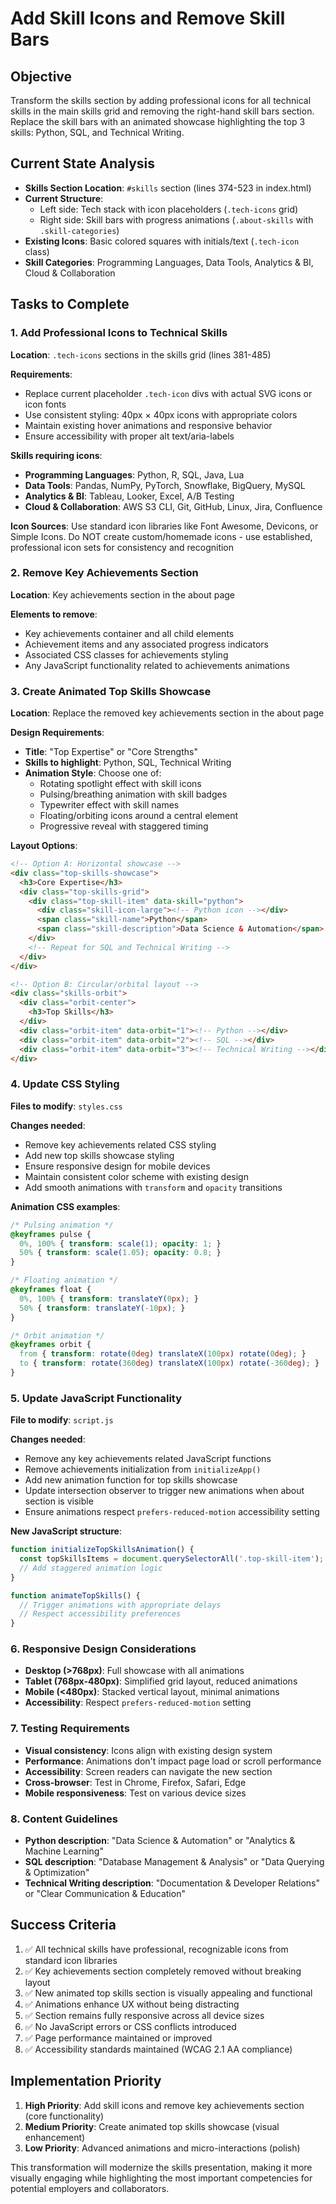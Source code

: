 # Add Skill Icons and Remove Skill Bars

## Objective
Transform the skills section by adding professional icons for all technical skills in the main skills grid and removing the right-hand skill bars section. Replace the skill bars with an animated showcase highlighting the top 3 skills: Python, SQL, and Technical Writing.

## Current State Analysis
- **Skills Section Location**: `#skills` section (lines 374-523 in index.html)
- **Current Structure**: 
  - Left side: Tech stack with icon placeholders (`.tech-icons` grid)
  - Right side: Skill bars with progress animations (`.about-skills` with `.skill-categories`)
- **Existing Icons**: Basic colored squares with initials/text (`.tech-icon` class)
- **Skill Categories**: Programming Languages, Data Tools, Analytics & BI, Cloud & Collaboration

## Tasks to Complete

### 1. Add Professional Icons to Technical Skills
**Location**: `.tech-icons` sections in the skills grid (lines 381-485)

**Requirements**:
- Replace current placeholder `.tech-icon` divs with actual SVG icons or icon fonts
- Use consistent styling: 40px × 40px icons with appropriate colors
- Maintain existing hover animations and responsive behavior
- Ensure accessibility with proper alt text/aria-labels

**Skills requiring icons**:
- **Programming Languages**: Python, R, SQL, Java, Lua
- **Data Tools**: Pandas, NumPy, PyTorch, Snowflake, BigQuery, MySQL
- **Analytics & BI**: Tableau, Looker, Excel, A/B Testing
- **Cloud & Collaboration**: AWS S3 CLI, Git, GitHub, Linux, Jira, Confluence

**Icon Sources**: Use standard icon libraries like Font Awesome, Devicons, or Simple Icons. Do NOT create custom/homemade icons - use established, professional icon sets for consistency and recognition

### 2. Remove Key Achievements Section
**Location**: Key achievements section in the about page

**Elements to remove**:
- Key achievements container and all child elements
- Achievement items and any associated progress indicators
- Associated CSS classes for achievements styling
- Any JavaScript functionality related to achievements animations

### 3. Create Animated Top Skills Showcase
**Location**: Replace the removed key achievements section in the about page

**Design Requirements**:
- **Title**: "Top Expertise" or "Core Strengths"
- **Skills to highlight**: Python, SQL, Technical Writing
- **Animation Style**: Choose one of:
  - Rotating spotlight effect with skill icons
  - Pulsing/breathing animation with skill badges
  - Typewriter effect with skill names
  - Floating/orbiting icons around a central element
  - Progressive reveal with staggered timing

**Layout Options**:
```html
<!-- Option A: Horizontal showcase -->
<div class="top-skills-showcase">
  <h3>Core Expertise</h3>
  <div class="top-skills-grid">
    <div class="top-skill-item" data-skill="python">
      <div class="skill-icon-large"><!-- Python icon --></div>
      <span class="skill-name">Python</span>
      <span class="skill-description">Data Science & Automation</span>
    </div>
    <!-- Repeat for SQL and Technical Writing -->
  </div>
</div>

<!-- Option B: Circular/orbital layout -->
<div class="skills-orbit">
  <div class="orbit-center">
    <h3>Top Skills</h3>
  </div>
  <div class="orbit-item" data-orbit="1"><!-- Python --></div>
  <div class="orbit-item" data-orbit="2"><!-- SQL --></div>
  <div class="orbit-item" data-orbit="3"><!-- Technical Writing --></div>
</div>
```

### 4. Update CSS Styling
**Files to modify**: `styles.css`

**Changes needed**:
- Remove key achievements related CSS styling
- Add new top skills showcase styling
- Ensure responsive design for mobile devices
- Maintain consistent color scheme with existing design
- Add smooth animations with `transform` and `opacity` transitions

**Animation CSS examples**:
```css
/* Pulsing animation */
@keyframes pulse {
  0%, 100% { transform: scale(1); opacity: 1; }
  50% { transform: scale(1.05); opacity: 0.8; }
}

/* Floating animation */
@keyframes float {
  0%, 100% { transform: translateY(0px); }
  50% { transform: translateY(-10px); }
}

/* Orbit animation */
@keyframes orbit {
  from { transform: rotate(0deg) translateX(100px) rotate(0deg); }
  to { transform: rotate(360deg) translateX(100px) rotate(-360deg); }
}
```

### 5. Update JavaScript Functionality
**File to modify**: `script.js`

**Changes needed**:
- Remove any key achievements related JavaScript functions
- Remove achievements initialization from `initializeApp()`
- Add new animation function for top skills showcase
- Update intersection observer to trigger new animations when about section is visible
- Ensure animations respect `prefers-reduced-motion` accessibility setting

**New JavaScript structure**:
```javascript
function initializeTopSkillsAnimation() {
  const topSkillsItems = document.querySelectorAll('.top-skill-item');
  // Add staggered animation logic
}

function animateTopSkills() {
  // Trigger animations with appropriate delays
  // Respect accessibility preferences
}
```

### 6. Responsive Design Considerations
- **Desktop (>768px)**: Full showcase with all animations
- **Tablet (768px-480px)**: Simplified grid layout, reduced animations
- **Mobile (<480px)**: Stacked vertical layout, minimal animations
- **Accessibility**: Respect `prefers-reduced-motion` setting

### 7. Testing Requirements
- **Visual consistency**: Icons align with existing design system
- **Performance**: Animations don't impact page load or scroll performance
- **Accessibility**: Screen readers can navigate the new section
- **Cross-browser**: Test in Chrome, Firefox, Safari, Edge
- **Mobile responsiveness**: Test on various device sizes

### 8. Content Guidelines
- **Python description**: "Data Science & Automation" or "Analytics & Machine Learning"
- **SQL description**: "Database Management & Analysis" or "Data Querying & Optimization"  
- **Technical Writing description**: "Documentation & Developer Relations" or "Clear Communication & Education"

## Success Criteria
1. ✅ All technical skills have professional, recognizable icons from standard icon libraries
2. ✅ Key achievements section completely removed without breaking layout
3. ✅ New animated top skills section is visually appealing and functional
4. ✅ Animations enhance UX without being distracting
5. ✅ Section remains fully responsive across all device sizes
6. ✅ No JavaScript errors or CSS conflicts introduced
7. ✅ Page performance maintained or improved
8. ✅ Accessibility standards maintained (WCAG 2.1 AA compliance)

## Implementation Priority
1. **High Priority**: Add skill icons and remove key achievements section (core functionality)
2. **Medium Priority**: Create animated top skills showcase (visual enhancement)
3. **Low Priority**: Advanced animations and micro-interactions (polish)

This transformation will modernize the skills presentation, making it more visually engaging while highlighting the most important competencies for potential employers and collaborators.